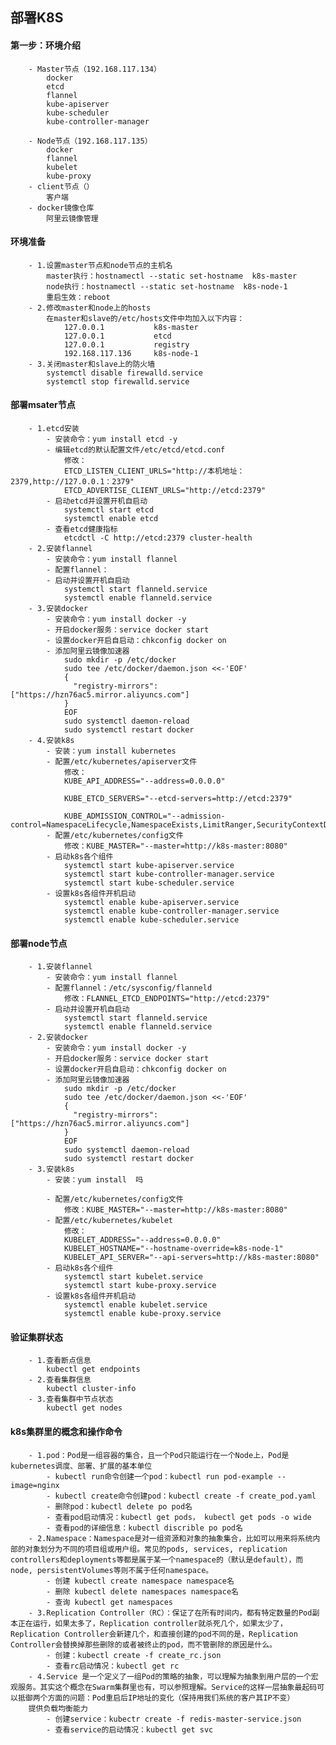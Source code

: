 ## 部署K8S
#### 第一步：环境介绍
		- Master节点（192.168.117.134）
			docker
			etcd
			flannel
			kube-apiserver
			kube-scheduler
			kube-controller-manager
			
		- Node节点（192.168.117.135）
			docker
			flannel
			kubelet
			kube-proxy	
		- client节点（）
			客户端
		- docker镜像仓库
			阿里云镜像管理
#### 环境准备
		- 1.设置master节点和node节点的主机名
			master执行：hostnamectl --static set-hostname  k8s-master
			node执行：hostnamectl --static set-hostname  k8s-node-1
			重启生效：reboot
		- 2.修改master和node上的hosts
			在master和slave的/etc/hosts文件中均加入以下内容：
				127.0.0.1   		k8s-master
				127.0.0.1  			etcd
				127.0.0.1  			registry
				192.168.117.136  	k8s-node-1
		- 3.关闭master和slave上的防火墙
			systemctl disable firewalld.service
			systemctl stop firewalld.service
#### 部署msater节点
		- 1.etcd安装
			- 安装命令：yum install etcd -y
			- 编辑etcd的默认配置文件/etc/etcd/etcd.conf
				修改：
				ETCD_LISTEN_CLIENT_URLS="http://本机地址：2379,http://127.0.0.1：2379"
				ETCD_ADVERTISE_CLIENT_URLS="http://etcd:2379"
			- 启动etcd并设置开机自启动
				systemctl start etcd 
				systemctl enable etcd
			- 查看etcd健康指标
				etcdctl -C http://etcd:2379 cluster-health
		- 2.安装flannel
			- 安装命令：yum install flannel
			- 配置flannel：
			- 启动并设置开机自启动
				systemctl start flanneld.service
				systemctl enable flanneld.service
		- 3.安装docker
			- 安装命令：yum install docker -y
			- 开启docker服务：service docker start
			- 设置docker开启自启动：chkconfig docker on
			- 添加阿里云镜像加速器
				sudo mkdir -p /etc/docker
				sudo tee /etc/docker/daemon.json <<-'EOF'
				{
				  "registry-mirrors": ["https://hzn76ac5.mirror.aliyuncs.com"]
				}	
				EOF
				sudo systemctl daemon-reload
				sudo systemctl restart docker
		- 4.安装k8s
			- 安装：yum install kubernetes
			- 配置/etc/kubernetes/apiserver文件
				修改：
				KUBE_API_ADDRESS="--address=0.0.0.0"

				KUBE_ETCD_SERVERS="--etcd-servers=http://etcd:2379"

				KUBE_ADMISSION_CONTROL="--admission-control=NamespaceLifecycle,NamespaceExists,LimitRanger,SecurityContextDeny,ResourceQuota"
			- 配置/etc/kubernetes/config文件
				修改：KUBE_MASTER="--master=http://k8s-master:8080"
			- 启动k8s各个组件
				systemctl start kube-apiserver.service
				systemctl start kube-controller-manager.service
				systemctl start kube-scheduler.service
			- 设置k8s各组件开机启动
				systemctl enable kube-apiserver.service
				systemctl enable kube-controller-manager.service
				systemctl enable kube-scheduler.service

#### 部署node节点
		- 1.安装flannel
			- 安装命令：yum install flannel
			- 配置flannel：/etc/sysconfig/flanneld
				修改：FLANNEL_ETCD_ENDPOINTS="http://etcd:2379"
			- 启动并设置开机自启动
				systemctl start flanneld.service
				systemctl enable flanneld.service
		- 2.安装docker
			- 安装命令：yum install docker -y
			- 开启docker服务：service docker start
			- 设置docker开启自启动：chkconfig docker on
			- 添加阿里云镜像加速器
				sudo mkdir -p /etc/docker
				sudo tee /etc/docker/daemon.json <<-'EOF'
				{
				  "registry-mirrors": ["https://hzn76ac5.mirror.aliyuncs.com"]
				}	
				EOF
				sudo systemctl daemon-reload
				sudo systemctl restart docker
		- 3.安装k8s
			- 安装：yum install  吗  
			
			- 配置/etc/kubernetes/config文件
			 	修改：KUBE_MASTER="--master=http://k8s-master:8080"
			- 配置/etc/kubernetes/kubelet
				修改：
				KUBELET_ADDRESS="--address=0.0.0.0"
				KUBELET_HOSTNAME="--hostname-override=k8s-node-1"
				KUBELET_API_SERVER="--api-servers=http://k8s-master:8080"
			- 启动k8s各个组件
				systemctl start kubelet.service
				systemctl start kube-proxy.service
			- 设置k8s各组件开机启动
				systemctl enable kubelet.service
				systemctl enable kube-proxy.service
#### 验证集群状态
		- 1.查看断点信息
			kubectl get endpoints
		- 2.查看集群信息
			kubectl cluster-info
		- 3.查看集群中节点状态
			kubectl get nodes
#### k8s集群里的概念和操作命令	
		- 1.pod：Pod是一组容器的集合，且一个Pod只能运行在一个Node上，Pod是kubernetes调度、部署、扩展的基本单位
			- kubectl run命令创建一个pod：kubectl run pod-example --image=nginx
			- kubectl create命令创建pod：kubectl create -f create_pod.yaml
			- 删除pod：kubectl delete po pod名
			- 查看pod启动情况：kubectl get pods， kubectl get pods -o wide
			- 查看pod的详细信息：kubectl discrible po pod名
		- 2.Namespace：Namespace是对一组资源和对象的抽象集合，比如可以用来将系统内部的对象划分为不同的项目组或用户组。常见的pods, services, replication controllers和deployments等都是属于某一个namespace的（默认是default），而node, persistentVolumes等则不属于任何namespace。
			- 创建 kubectl create namespace namespace名
			- 删除 kubectl delete namespaces namespace名
			- 查询 kubectl get namespaces
		- 3.Replication Controller（RC）：保证了在所有时间内，都有特定数量的Pod副本正在运行，如果太多了，Replication controller就杀死几个，如果太少了，Replication Controller会新建几个，和直接创建的pod不同的是，Replication Controller会替换掉那些删除的或者被终止的pod，而不管删除的原因是什么。
			- 创建：kubectl create -f create_rc.json
			- 查看rc启动情况：kubectl get rc
		- 4.Service 是一个定义了一组Pod的策略的抽象，可以理解为抽象到用户层的一个宏观服务。其实这个概念在Swarm集群里也有，可以参照理解。Service的这样一层抽象最起码可以抵御两个方面的问题：Pod重启后IP地址的变化（保持用我们系统的客户其IP不变）
		提供负载均衡能力
			- 创建service：kubectr create -f redis-master-service.json
			- 查看service的启动情况：kubectl get svc









